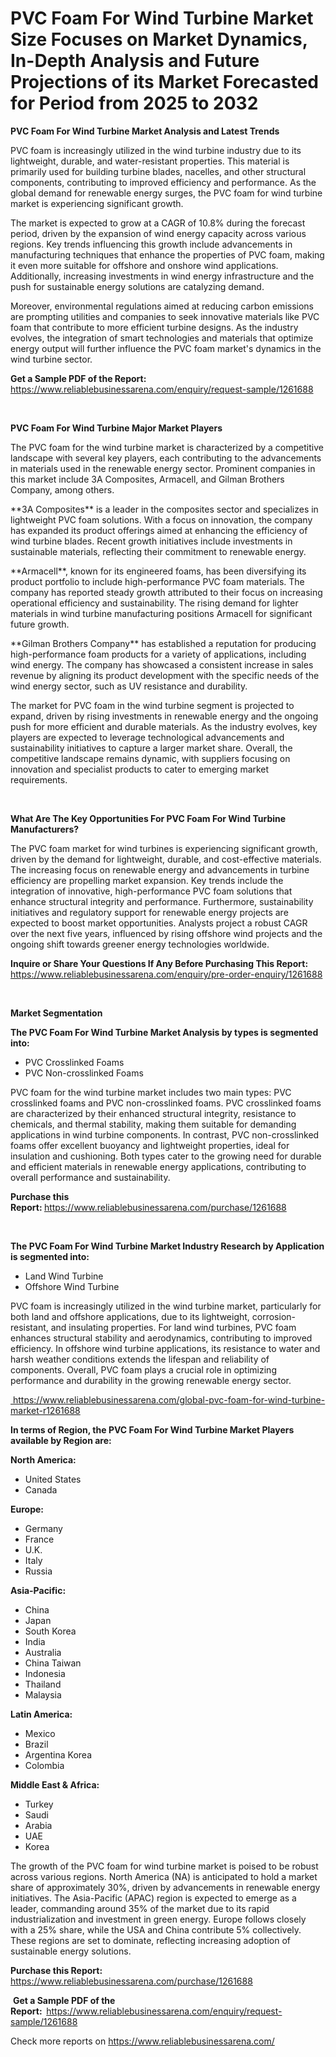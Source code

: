 <p><h1>PVC Foam For Wind Turbine Market Size Focuses on Market Dynamics, In-Depth Analysis and Future Projections of its Market Forecasted for Period from 2025 to 2032</h1></p><p><strong>PVC Foam For Wind Turbine Market Analysis and Latest Trends</strong></p>
<p><p>PVC foam is increasingly utilized in the wind turbine industry due to its lightweight, durable, and water-resistant properties. This material is primarily used for building turbine blades, nacelles, and other structural components, contributing to improved efficiency and performance. As the global demand for renewable energy surges, the PVC foam for wind turbine market is experiencing significant growth.</p><p>The market is expected to grow at a CAGR of 10.8% during the forecast period, driven by the expansion of wind energy capacity across various regions. Key trends influencing this growth include advancements in manufacturing techniques that enhance the properties of PVC foam, making it even more suitable for offshore and onshore wind applications. Additionally, increasing investments in wind energy infrastructure and the push for sustainable energy solutions are catalyzing demand.</p><p>Moreover, environmental regulations aimed at reducing carbon emissions are prompting utilities and companies to seek innovative materials like PVC foam that contribute to more efficient turbine designs. As the industry evolves, the integration of smart technologies and materials that optimize energy output will further influence the PVC foam market's dynamics in the wind turbine sector.</p></p>
<p><strong>Get a Sample PDF of the Report:&nbsp;</strong> <a href="https://www.reliablebusinessarena.com/enquiry/request-sample/1261688?utm_campaign=3267&utm_medium=2&utm_source=Github&utm_content=ia&utm_term=03042025&utm_id=pvc-foam-for-wind-turbine">https://www.reliablebusinessarena.com/enquiry/request-sample/1261688</a></p>
<p>&nbsp;</p>
<p><strong>PVC Foam For Wind Turbine Major Market Players</strong></p>
<p><p>The PVC foam for the wind turbine market is characterized by a competitive landscape with several key players, each contributing to the advancements in materials used in the renewable energy sector. Prominent companies in this market include 3A Composites, Armacell, and Gilman Brothers Company, among others.</p><p>**3A Composites** is a leader in the composites sector and specializes in lightweight PVC foam solutions. With a focus on innovation, the company has expanded its product offerings aimed at enhancing the efficiency of wind turbine blades. Recent growth initiatives include investments in sustainable materials, reflecting their commitment to renewable energy.</p><p>**Armacell**, known for its engineered foams, has been diversifying its product portfolio to include high-performance PVC foam materials. The company has reported steady growth attributed to their focus on increasing operational efficiency and sustainability. The rising demand for lighter materials in wind turbine manufacturing positions Armacell for significant future growth.</p><p>**Gilman Brothers Company** has established a reputation for producing high-performance foam products for a variety of applications, including wind energy. The company has showcased a consistent increase in sales revenue by aligning its product development with the specific needs of the wind energy sector, such as UV resistance and durability.</p><p>The market for PVC foam in the wind turbine segment is projected to expand, driven by rising investments in renewable energy and the ongoing push for more efficient and durable materials. As the industry evolves, key players are expected to leverage technological advancements and sustainability initiatives to capture a larger market share. Overall, the competitive landscape remains dynamic, with suppliers focusing on innovation and specialist products to cater to emerging market requirements.</p></p>
<p>&nbsp;</p>
<p><strong>What Are The Key Opportunities For PVC Foam For Wind Turbine Manufacturers?</strong></p>
<p><p>The PVC foam market for wind turbines is experiencing significant growth, driven by the demand for lightweight, durable, and cost-effective materials. The increasing focus on renewable energy and advancements in turbine efficiency are propelling market expansion. Key trends include the integration of innovative, high-performance PVC foam solutions that enhance structural integrity and performance. Furthermore, sustainability initiatives and regulatory support for renewable energy projects are expected to boost market opportunities. Analysts project a robust CAGR over the next five years, influenced by rising offshore wind projects and the ongoing shift towards greener energy technologies worldwide.</p></p>
<p><strong>Inquire or Share Your Questions If Any Before Purchasing This Report:</strong> <a href="https://www.reliablebusinessarena.com/enquiry/pre-order-enquiry/1261688?utm_campaign=3267&utm_medium=2&utm_source=Github&utm_content=ia&utm_term=03042025&utm_id=pvc-foam-for-wind-turbine">https://www.reliablebusinessarena.com/enquiry/pre-order-enquiry/1261688</a></p>
<p>&nbsp;</p>
<p><strong>Market Segmentation</strong></p>
<p><strong>The PVC Foam For Wind Turbine Market Analysis by types is segmented into:</strong></p>
<p><ul><li>PVC Crosslinked Foams</li><li>PVC Non-crosslinked Foams</li></ul></p>
<p><p>PVC foam for the wind turbine market includes two main types: PVC crosslinked foams and PVC non-crosslinked foams. PVC crosslinked foams are characterized by their enhanced structural integrity, resistance to chemicals, and thermal stability, making them suitable for demanding applications in wind turbine components. In contrast, PVC non-crosslinked foams offer excellent buoyancy and lightweight properties, ideal for insulation and cushioning. Both types cater to the growing need for durable and efficient materials in renewable energy applications, contributing to overall performance and sustainability.</p></p>
<p><strong>Purchase this Report:&nbsp;</strong><a href="https://www.reliablebusinessarena.com/purchase/1261688?utm_campaign=3267&utm_medium=2&utm_source=Github&utm_content=ia&utm_term=03042025&utm_id=pvc-foam-for-wind-turbine">https://www.reliablebusinessarena.com/purchase/1261688</a></p>
<p>&nbsp;</p>
<p><strong>The PVC Foam For Wind Turbine Market Industry Research by Application is segmented into:</strong></p>
<p><ul><li>Land Wind Turbine</li><li>Offshore Wind Turbine</li></ul></p>
<p><p>PVC foam is increasingly utilized in the wind turbine market, particularly for both land and offshore applications, due to its lightweight, corrosion-resistant, and insulating properties. For land wind turbines, PVC foam enhances structural stability and aerodynamics, contributing to improved efficiency. In offshore wind turbine applications, its resistance to water and harsh weather conditions extends the lifespan and reliability of components. Overall, PVC foam plays a crucial role in optimizing performance and durability in the growing renewable energy sector.</p></p>
<p><a href="https://www.reliablebusinessarena.com/global-pvc-foam-for-wind-turbine-market-r1261688?utm_campaign=3267&utm_medium=2&utm_source=Github&utm_content=ia&utm_term=03042025&utm_id=pvc-foam-for-wind-turbine">&nbsp;https://www.reliablebusinessarena.com/global-pvc-foam-for-wind-turbine-market-r1261688</a></p>
<p><strong>In terms of Region, the PVC Foam For Wind Turbine Market Players available by Region are:</strong></p>
<p>
    <p> <strong> North America: </strong>
        <ul>
            <li>United States</li>
            <li>Canada</li>
        </ul>
        </p> 
    <p> <strong> Europe: </strong>
        <ul>
            <li>Germany</li>
            <li>France</li>
            <li>U.K.</li>
            <li>Italy</li>
            <li>Russia</li>
        </ul>
        </p> 
    <p> <strong> Asia-Pacific: </strong>
        <ul>
            <li>China</li>
            <li>Japan</li>
            <li>South Korea</li>
            <li>India</li>
            <li>Australia</li>
            <li>China Taiwan</li>
            <li>Indonesia</li>
            <li>Thailand</li>
            <li>Malaysia</li>
        </ul>
        </p> 
    <p> <strong> Latin America: </strong>
        <ul>
            <li>Mexico</li>
            <li>Brazil</li>
            <li>Argentina Korea</li>
            <li>Colombia</li>
        </ul>
        </p> 
    <p> <strong> Middle East & Africa: </strong>
        <ul>
            <li>Turkey</li>
            <li>Saudi</li>
            <li>Arabia</li>
            <li>UAE</li>
            <li>Korea</li>
        </ul>
    </p>
    </p>
<p><p>The growth of the PVC foam for wind turbine market is poised to be robust across various regions. North America (NA) is anticipated to hold a market share of approximately 30%, driven by advancements in renewable energy initiatives. The Asia-Pacific (APAC) region is expected to emerge as a leader, commanding around 35% of the market due to its rapid industrialization and investment in green energy. Europe follows closely with a 25% share, while the USA and China contribute 5% collectively. These regions are set to dominate, reflecting increasing adoption of sustainable energy solutions.</p></p>
<p><strong>Purchase this Report: </strong><a href="https://www.reliablebusinessarena.com/purchase/1261688?utm_campaign=3267&utm_medium=2&utm_source=Github&utm_content=ia&utm_term=03042025&utm_id=pvc-foam-for-wind-turbine">https://www.reliablebusinessarena.com/purchase/1261688</a></p>
<p>&nbsp;<strong>Get a Sample PDF of the Report:&nbsp;&nbsp;</strong><a href="https://www.reliablebusinessarena.com/enquiry/request-sample/1261688?utm_campaign=3267&utm_medium=2&utm_source=Github&utm_content=ia&utm_term=03042025&utm_id=pvc-foam-for-wind-turbine">https://www.reliablebusinessarena.com/enquiry/request-sample/1261688</a></p>
<p><strong></strong></p>
<p>Check more reports on <a href="https://www.reliablebusinessarena.com/?utm_campaign=3267&utm_medium=2&utm_source=Github&utm_content=ia&utm_term=03042025&utm_id=pvc-foam-for-wind-turbine">https://www.reliablebusinessarena.com/</a></p>